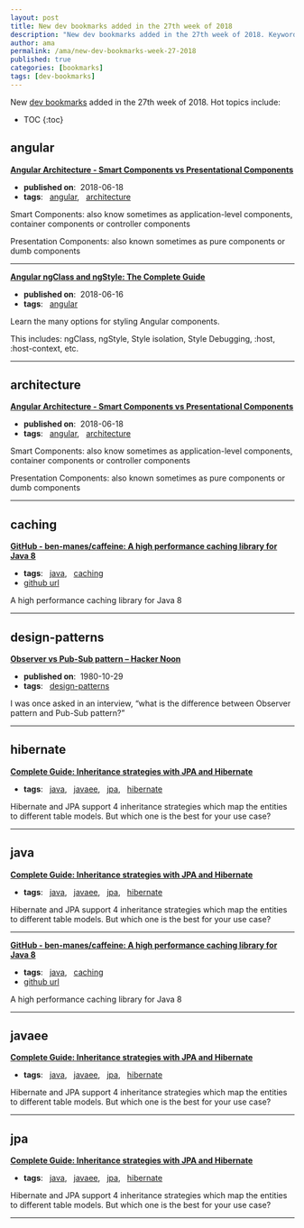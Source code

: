 ```yaml
---
layout: post
title: New dev bookmarks added in the 27th week of 2018
description: "New dev bookmarks added in the 27th week of 2018. Keywords: angular, architecture, caching, design-patterns, hibernate, java, javaee and jpa"
author: ama
permalink: /ama/new-dev-bookmarks-week-27-2018
published: true
categories: [bookmarks]
tags: [dev-bookmarks]
---
```

New [dev bookmarks](https://www.bookmarks.dev) added in the 27th week of 2018. Hot topics include:

* TOC
{:toc}

<!--more-->

## angular

**[Angular  Architecture - Smart Components vs Presentational Components](https://blog.angular-university.io/angular-2-smart-components-vs-presentation-components-whats-the-difference-when-to-use-each-and-why/)**

  * <i class="fa fa-calendar"></i> **published on**: &nbsp;2018-06-18
  * **tags**: &nbsp; [angular](https://www.bookmarks.dev/search?q=[angular]), &nbsp; [architecture](https://www.bookmarks.dev/search?q=[architecture])

Smart Components: also know sometimes as application-level components, container components or controller components

Presentation Components: also known sometimes as pure components or dumb components

<hr>

**[Angular ngClass and ngStyle: The Complete Guide](https://blog.angular-university.io/angular-ngclass-ngstyle/)**

  * <i class="fa fa-calendar"></i> **published on**: &nbsp;2018-06-16
  * **tags**: &nbsp; [angular](https://www.bookmarks.dev/search?q=[angular])

Learn the many options for styling Angular components.

This includes: ngClass, ngStyle, Style isolation, Style Debugging, :host, :host-context, etc.

<hr>


## architecture

**[Angular  Architecture - Smart Components vs Presentational Components](https://blog.angular-university.io/angular-2-smart-components-vs-presentation-components-whats-the-difference-when-to-use-each-and-why/)**

  * <i class="fa fa-calendar"></i> **published on**: &nbsp;2018-06-18
  * **tags**: &nbsp; [angular](https://www.bookmarks.dev/search?q=[angular]), &nbsp; [architecture](https://www.bookmarks.dev/search?q=[architecture])

Smart Components: also know sometimes as application-level components, container components or controller components

Presentation Components: also known sometimes as pure components or dumb components

<hr>


## caching

**[GitHub - ben-manes/caffeine: A high performance caching library for Java 8](https://github.com/ben-manes/caffeine)**

  * **tags**: &nbsp; [java](https://www.bookmarks.dev/search?q=[java]), &nbsp; [caching](https://www.bookmarks.dev/search?q=[caching])
  * <i class="fa fa-github fa-lg"></i> [github url](https://github.com/ben-manes/caffeine)

A high performance caching library for Java 8

<hr>


## design-patterns

**[Observer vs Pub-Sub pattern – Hacker Noon](https://hackernoon.com/observer-vs-pub-sub-pattern-50d3b27f838c)**

  * <i class="fa fa-calendar"></i> **published on**: &nbsp;1980-10-29
  * **tags**: &nbsp; [design-patterns](https://www.bookmarks.dev/search?q=[design-patterns])

I was once asked in an interview, “what is the difference between Observer pattern and Pub-Sub pattern?”

<hr>


## hibernate

**[Complete Guide: Inheritance strategies with JPA and Hibernate](https://www.thoughts-on-java.org/complete-guide-inheritance-strategies-jpa-hibernate/)**

  * **tags**: &nbsp; [java](https://www.bookmarks.dev/search?q=[java]), &nbsp; [javaee](https://www.bookmarks.dev/search?q=[javaee]), &nbsp; [jpa](https://www.bookmarks.dev/search?q=[jpa]), &nbsp; [hibernate](https://www.bookmarks.dev/search?q=[hibernate])

Hibernate and JPA support 4 inheritance strategies which map the entities to different table models. But which one is the best for your use case?

<hr>


## java

**[Complete Guide: Inheritance strategies with JPA and Hibernate](https://www.thoughts-on-java.org/complete-guide-inheritance-strategies-jpa-hibernate/)**

  * **tags**: &nbsp; [java](https://www.bookmarks.dev/search?q=[java]), &nbsp; [javaee](https://www.bookmarks.dev/search?q=[javaee]), &nbsp; [jpa](https://www.bookmarks.dev/search?q=[jpa]), &nbsp; [hibernate](https://www.bookmarks.dev/search?q=[hibernate])

Hibernate and JPA support 4 inheritance strategies which map the entities to different table models. But which one is the best for your use case?

<hr>

**[GitHub - ben-manes/caffeine: A high performance caching library for Java 8](https://github.com/ben-manes/caffeine)**

  * **tags**: &nbsp; [java](https://www.bookmarks.dev/search?q=[java]), &nbsp; [caching](https://www.bookmarks.dev/search?q=[caching])
  * <i class="fa fa-github fa-lg"></i> [github url](https://github.com/ben-manes/caffeine)

A high performance caching library for Java 8

<hr>


## javaee

**[Complete Guide: Inheritance strategies with JPA and Hibernate](https://www.thoughts-on-java.org/complete-guide-inheritance-strategies-jpa-hibernate/)**

  * **tags**: &nbsp; [java](https://www.bookmarks.dev/search?q=[java]), &nbsp; [javaee](https://www.bookmarks.dev/search?q=[javaee]), &nbsp; [jpa](https://www.bookmarks.dev/search?q=[jpa]), &nbsp; [hibernate](https://www.bookmarks.dev/search?q=[hibernate])

Hibernate and JPA support 4 inheritance strategies which map the entities to different table models. But which one is the best for your use case?

<hr>


## jpa

**[Complete Guide: Inheritance strategies with JPA and Hibernate](https://www.thoughts-on-java.org/complete-guide-inheritance-strategies-jpa-hibernate/)**

  * **tags**: &nbsp; [java](https://www.bookmarks.dev/search?q=[java]), &nbsp; [javaee](https://www.bookmarks.dev/search?q=[javaee]), &nbsp; [jpa](https://www.bookmarks.dev/search?q=[jpa]), &nbsp; [hibernate](https://www.bookmarks.dev/search?q=[hibernate])

Hibernate and JPA support 4 inheritance strategies which map the entities to different table models. But which one is the best for your use case?

<hr>

